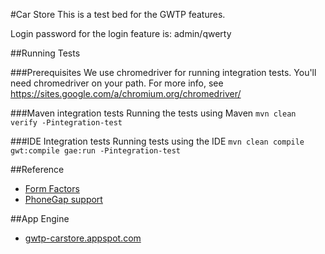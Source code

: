 #Car Store
This is a test bed for the GWTP features. 

Login password for the login feature is: admin/qwerty

##Running Tests

###Prerequisites
We use chromedriver for running integration tests. You'll need chromedriver on your path. For more info,
see https://sites.google.com/a/chromium.org/chromedriver/

###Maven integration tests
Running the tests using Maven
`mvn clean verify -Pintegration-test`

###IDE Integration tests
Running tests using the IDE
`mvn clean compile gwt:compile gae:run -Pintegration-test`

##Reference
* [Form Factors](https://github.com/ArcBees/GWTP/wiki/Form-Factors)
* [PhoneGap support](https://github.com/ArcBees/GWTP/wiki/Phonegap-support)

##App Engine
* [gwtp-carstore.appspot.com](http://gwtp-carstore.appspot.com/)
